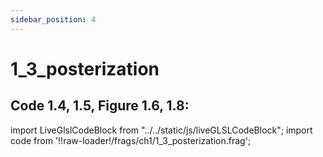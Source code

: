 ```yaml
---
sidebar_position: 4
---
```


# 1_3_posterization
## Code 1.4, 1.5, Figure 1.6, 1.8: 

import LiveGlslCodeBlock from "../../static/js/liveGLSLCodeBlock";
import code from '!!raw-loader!/frags/ch1/1_3_posterization.frag';

<LiveGlslCodeBlock fragName='1_3_posterization.frag' fragCode={code} />
